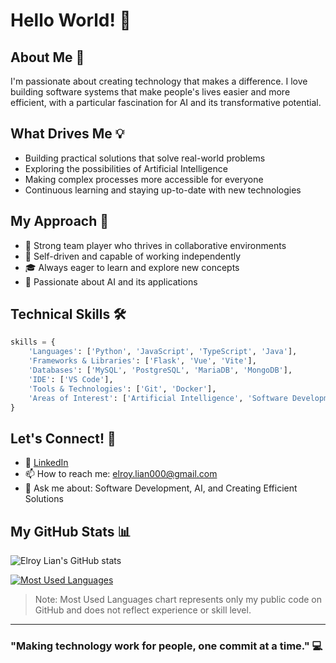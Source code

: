 # Hello World! 👋

## About Me 🎯
I'm passionate about creating technology that makes a difference. I love building software systems that make people's lives easier and more efficient, with a particular fascination for AI and its transformative potential.

## What Drives Me 💡
- Building practical solutions that solve real-world problems
- Exploring the possibilities of Artificial Intelligence
- Making complex processes more accessible for everyone
- Continuous learning and staying up-to-date with new technologies

## My Approach 🚀
- 👥 Strong team player who thrives in collaborative environments
- 💪 Self-driven and capable of working independently
- 🎓 Always eager to learn and explore new concepts
- 🤖 Passionate about AI and its applications

## Technical Skills 🛠️
```python
skills = {
    'Languages': ['Python', 'JavaScript', 'TypeScript', 'Java'],
    'Frameworks & Libraries': ['Flask', 'Vue', 'Vite'],
    'Databases': ['MySQL', 'PostgreSQL', 'MariaDB', 'MongoDB'],
    'IDE': ['VS Code'],
    'Tools & Technologies': ['Git', 'Docker'],
    'Areas of Interest': ['Artificial Intelligence', 'Software Development',]
}
```


## Let's Connect! 🤝
- 💼 [LinkedIn](https://www.linkedin.com/in/elroylian/)
- 📫 How to reach me: elroy.lian000@gmail.com
- 💭 Ask me about: Software Development, AI, and Creating Efficient Solutions

## My GitHub Stats 📊
![Elroy Lian's GitHub stats](https://github-readme-stats.vercel.app/api?username=elroylian&show_icons=true&theme=transparent&hide_border=true)

[![Most Used Languages](https://github-readme-stats.vercel.app/api/top-langs/?username=elroylian&layout=compact&theme=transparent&hide_border=true)](https://github.com/elroylian)

> Note: Most Used Languages chart represents only my public code on GitHub and does not reflect experience or skill level.

---
### "Making technology work for people, one commit at a time." 💻